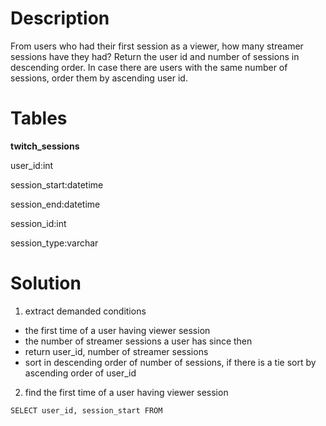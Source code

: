 # Description
From users who had their first session as a viewer, how many streamer sessions have they had? Return the user id and number of sessions in descending order. In case there are users with the same number of sessions, order them by ascending user id.

# Tables

**twitch_sessions**

user_id:int

session_start:datetime

session_end:datetime

session_id:int

session_type:varchar


# Solution

1. extract demanded conditions
+ the first time of a user having viewer session
+ the number of streamer sessions a user has since then
+ return user_id, number of streamer sessions
+ sort in descending order of number of sessions, if there is a tie sort by ascending order of user_id

2. find the first time of a user having viewer session

```mysql
SELECT user_id, session_start FROM 

```
